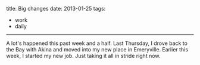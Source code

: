 title: Big changes
date: 2013-01-25
tags:
- work
- daily
---

A lot's happened this past week and a half. Last Thursday, I drove back to the Bay with Akina and moved into my new place in Emeryville. Earlier this week, I started my new job. Just taking it all in stride right now.
